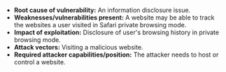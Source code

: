 - **Root cause of vulnerability:** An information disclosure issue.
- **Weaknesses/vulnerabilities present:**  A website may be able to track the websites a user visited in Safari private browsing mode.
- **Impact of exploitation:**  Disclosure of user's browsing history in private browsing mode.
- **Attack vectors:** Visiting a malicious website.
- **Required attacker capabilities/position:** The attacker needs to host or control a website.